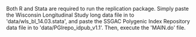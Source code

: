 Both R and Stata are required to run the replication package. Simply paste the Wisconsin Longitudinal Study long data file in to 'data/wls_bl_14.03.stata', and paste the SSGAC Polygenic Index Repository data file in to 'data/PGIrepo_idpub_v1.1'. Then, execute the 'MAIN.do' file. 
